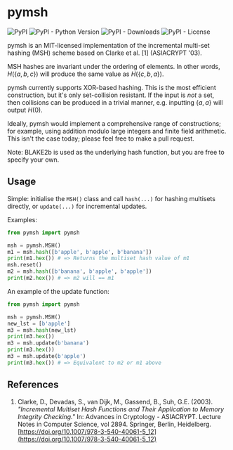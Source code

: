 # pymsh

<p>
   <img alt="PyPI" src="https://img.shields.io/pypi/v/pymsh?color=blue">
   <img alt="PyPI - Python Version" src="https://img.shields.io/pypi/pyversions/pymsh">
   <img alt="PyPI - Downloads" src="https://img.shields.io/pypi/dm/pymsh">
   <img alt="PyPI - License" src="https://img.shields.io/pypi/l/pymsh?label=license">
</p>

pymsh is an MIT-licensed implementation of the incremental multi-set hashing (MSH) scheme based on Clarke et al. [1] (ASIACRYPT '03).

MSH hashes are invariant under the ordering of elements. In other words, $H( \{ a,b,c \} )$ will produce the same value as $H( \{ c,b,a \} )$.

pymsh currently supports XOR-based hashing. This is the most efficient construction, but it's only set-collision resistant. If the input is *not* a set, then collisions can be produced in a trivial manner, e.g. inputting $\{ a,a \}$ will output $H(0)$. 

Ideally, pymsh would implement a comprehensive range of constructions; for example, using addition modulo large integers and finite field arithmetic. This isn't the case today; please feel free to make a pull request.

Note: BLAKE2b is used as the underlying hash function, but you are free to specify your own.

## Usage

Simple: initialise the `MSH()` class and call `hash(...)` for hashing multisets directly, or `update(...)` for incremental updates.

Examples:
```python
from pymsh import pymsh

msh = pymsh.MSH()
m1 = msh.hash([b'apple', b'apple', b'banana'])
print(m1.hex()) # => Returns the multiset hash value of m1
msh.reset()
m2 = msh.hash([b'banana', b'apple', b'apple'])
print(m2.hex()) # => m2 will == m1
```

An example of the update function:
```python
from pymsh import pymsh

msh = pymsh.MSH()
new_lst = [b'apple']
m3 = msh.hash(new_lst)
print(m3.hex())
m3 = msh.update(b'banana')
print(m3.hex())
m3 = msh.update(b'apple')
print(m3.hex()) # => Equivalent to m2 or m1 above
```

## References
1. Clarke, D., Devadas, S., van Dijk, M., Gassend, B., Suh, G.E. (2003). *"Incremental Multiset Hash Functions and Their Application to Memory Integrity Checking."* In: Advances in Cryptology - ASIACRYPT. Lecture Notes in Computer Science, vol 2894. Springer, Berlin, Heidelberg. [https://doi.org/10.1007/978-3-540-40061-5_12](https://doi.org/10.1007/978-3-540-40061-5_12)
